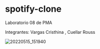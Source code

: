# spotify-clone
Laboratorio 08 de PMA

Integrantes:
Vargas Cristhina ,
Cuellar Rouss






![20220515_151940](https://user-images.githubusercontent.com/67763251/168490324-758939c8-7842-4652-81dc-ec5e0a972f9e.gif)
